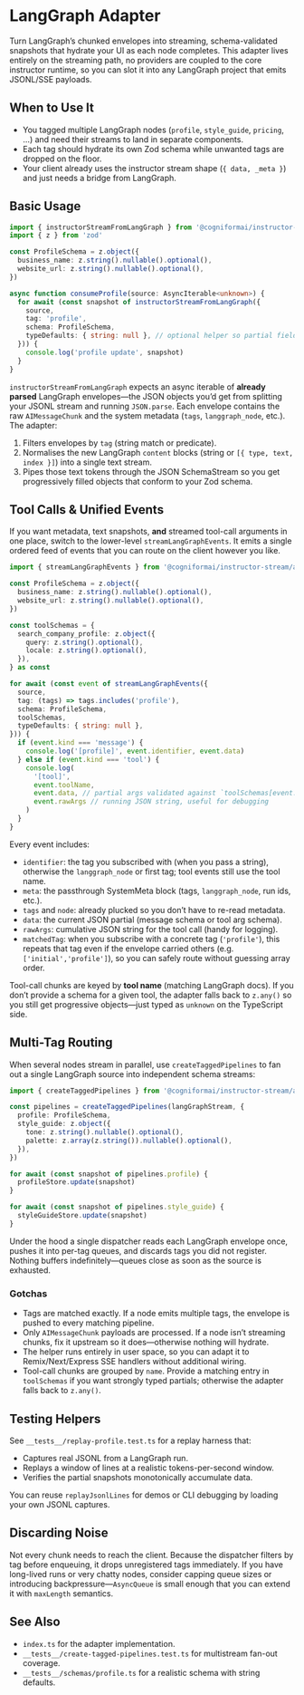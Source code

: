 # LangGraph Adapter

Turn LangGraph’s chunked envelopes into streaming, schema-validated snapshots that hydrate your UI as each node completes. This adapter lives entirely on the streaming path, no providers are coupled to the core instructor runtime, so you can slot it into any LangGraph project that emits JSONL/SSE payloads.

## When to Use It

- You tagged multiple LangGraph nodes (`profile`, `style_guide`, `pricing`, …) and need their streams to land in separate components.
- Each tag should hydrate its own Zod schema while unwanted tags are dropped on the floor.
- Your client already uses the instructor stream shape (`{ data, _meta }`) and just needs a bridge from LangGraph.

## Basic Usage

```ts
import { instructorStreamFromLangGraph } from '@cogniformai/instructor-stream/adapters/langgraph'
import { z } from 'zod'

const ProfileSchema = z.object({
  business_name: z.string().nullable().optional(),
  website_url: z.string().nullable().optional(),
})

async function consumeProfile(source: AsyncIterable<unknown>) {
  for await (const snapshot of instructorStreamFromLangGraph({
    source,
    tag: 'profile',
    schema: ProfileSchema,
    typeDefaults: { string: null }, // optional helper so partial fields start as null
  })) {
    console.log('profile update', snapshot)
  }
}
```

`instructorStreamFromLangGraph` expects an async iterable of **already parsed** LangGraph envelopes—the JSON objects you’d get from splitting your JSONL stream and running `JSON.parse`. Each envelope contains the raw `AIMessageChunk` and the system metadata (`tags`, `langgraph_node`, etc.). The adapter:

1. Filters envelopes by `tag` (string match or predicate).
2. Normalises the new LangGraph `content` blocks (string or `[{ type, text, index }]`) into a single text stream.
3. Pipes those text tokens through the JSON SchemaStream so you get progressively filled objects that conform to your Zod schema.

## Tool Calls & Unified Events

If you want metadata, text snapshots, **and** streamed tool-call arguments in one place, switch to the lower-level `streamLangGraphEvents`. It emits a single ordered feed of events that you can route on the client however you like.

```ts
import { streamLangGraphEvents } from '@cogniformai/instructor-stream/adapters/langgraph'

const ProfileSchema = z.object({
  business_name: z.string().nullable().optional(),
  website_url: z.string().nullable().optional(),
})

const toolSchemas = {
  search_company_profile: z.object({
    query: z.string().optional(),
    locale: z.string().optional(),
  }),
} as const

for await (const event of streamLangGraphEvents({
  source,
  tag: (tags) => tags.includes('profile'),
  schema: ProfileSchema,
  toolSchemas,
  typeDefaults: { string: null },
})) {
  if (event.kind === 'message') {
    console.log('[profile]', event.identifier, event.data)
  } else if (event.kind === 'tool') {
    console.log(
      '[tool]',
      event.toolName,
      event.data, // partial args validated against `toolSchemas[event.toolName]`
      event.rawArgs // running JSON string, useful for debugging
    )
  }
}
```

Every event includes:

- `identifier`: the tag you subscribed with (when you pass a string), otherwise the `langgraph_node` or first tag; tool events still use the tool name.
- `meta`: the passthrough SystemMeta block (tags, `langgraph_node`, run ids, etc.).
- `tags` and `node`: already plucked so you don’t have to re-read metadata.
- `data`: the current JSON partial (message schema or tool arg schema).
- `rawArgs`: cumulative JSON string for the tool call (handy for logging).
- `matchedTag`: when you subscribe with a concrete tag (`'profile'`), this repeats that tag even if the envelope carried others (e.g. `['initial','profile']`), so you can safely route without guessing array order.

Tool-call chunks are keyed by **tool name** (matching LangGraph docs). If you don’t provide a schema for a given tool, the adapter falls back to `z.any()` so you still get progressive objects—just typed as `unknown` on the TypeScript side.

## Multi-Tag Routing

When several nodes stream in parallel, use `createTaggedPipelines` to fan out a single LangGraph source into independent schema streams:

```ts
import { createTaggedPipelines } from '@cogniformai/instructor-stream/adapters/langgraph'

const pipelines = createTaggedPipelines(langGraphStream, {
  profile: ProfileSchema,
  style_guide: z.object({
    tone: z.string().nullable().optional(),
    palette: z.array(z.string()).nullable().optional(),
  }),
})

for await (const snapshot of pipelines.profile) {
  profileStore.update(snapshot)
}

for await (const snapshot of pipelines.style_guide) {
  styleGuideStore.update(snapshot)
}
```

Under the hood a single dispatcher reads each LangGraph envelope once, pushes it into per-tag queues, and discards tags you did not register. Nothing buffers indefinitely—queues close as soon as the source is exhausted.

### Gotchas

- Tags are matched exactly. If a node emits multiple tags, the envelope is pushed to every matching pipeline.
- Only `AIMessageChunk` payloads are processed. If a node isn’t streaming chunks, fix it upstream so it does—otherwise nothing will hydrate.
- The helper runs entirely in user space, so you can adapt it to Remix/Next/Express SSE handlers without additional wiring.
- Tool-call chunks are grouped by `name`. Provide a matching entry in `toolSchemas` if you want strongly typed partials; otherwise the adapter falls back to `z.any()`.

## Testing Helpers

See `__tests__/replay-profile.test.ts` for a replay harness that:

- Captures real JSONL from a LangGraph run.
- Replays a window of lines at a realistic tokens-per-second window.
- Verifies the partial snapshots monotonically accumulate data.

You can reuse `replayJsonlLines` for demos or CLI debugging by loading your own JSONL captures.

## Discarding Noise

Not every chunk needs to reach the client. Because the dispatcher filters by tag before enqueuing, it drops unregistered tags immediately. If you have long-lived runs or very chatty nodes, consider capping queue sizes or introducing backpressure—`AsyncQueue` is small enough that you can extend it with `maxLength` semantics.

## See Also

- `index.ts` for the adapter implementation.
- `__tests__/create-tagged-pipelines.test.ts` for multistream fan-out coverage.
- `__tests__/schemas/profile.ts` for a realistic schema with string defaults.
